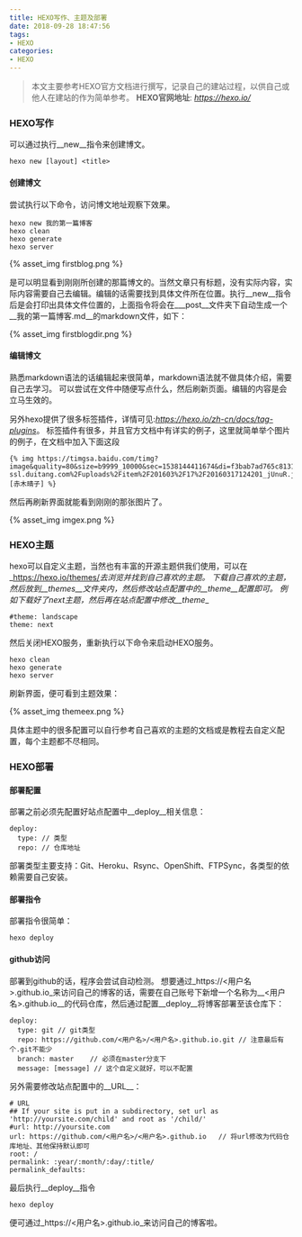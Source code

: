 ```yaml
---
title: HEXO写作、主题及部署
date: 2018-09-28 18:47:56
tags:
- HEXO
categories:
- HEXO
---
```


> 本文主要参考HEXO官方文档进行撰写，记录自己的建站过程，以供自己或他人在建站的作为简单参考。
> __HEXO官网地址__: _<https://hexo.io/>_

### HEXO写作

可以通过执行__new__指令来创建博文。
```
hexo new [layout] <title>
```

#### 创建博文

尝试执行以下命令，访问博文地址观察下效果。
```
hexo new 我的第一篇博客
hexo clean
hexo generate
hexo server
```

<!-- more -->

{% asset_img firstblog.png %}

是可以明显看到刚刚所创建的那篇博文的。当然文章只有标题，没有实际内容，实际内容需要自己去编辑。编辑的话需要找到具体文件所在位置。执行__new__指令后是会打印出具体文件位置的，上面指令将会在__\_post__文件夹下自动生成一个__我的第一篇博客.md__的markdown文件，如下：

{% asset_img firstblogdir.png %}


#### 编辑博文
熟悉markdown语法的话编辑起来很简单，markdown语法就不做具体介绍，需要自己去学习。
可以尝试在文件中随便写点什么，然后刷新页面。编辑的内容是会立马生效的。

另外hexo提供了很多标签插件，详情可见:_<https://hexo.io/zh-cn/docs/tag-plugins>_。
标签插件有很多，并且官方文档中有详实的例子，这里就简单举个图片的例子，在文档中加入下面这段

```
{% img https://timgsa.baidu.com/timg?image&quality=80&size=b9999_10000&sec=1538144411674&di=f3bab7ad765c8131bf9d18e9190b02db&imgtype=0&src=http%3A%2F%2Fb-ssl.duitang.com%2Fuploads%2Fitem%2F201603%2F17%2F20160317124201_jUnuR.jpeg [赤木晴子] %}
```

然后再刷新界面就能看到刚刚的那张图片了。

{% asset_img imgex.png %}

### HEXO主题

hexo可以自定义主题，当然也有丰富的开源主题供我们使用，可以在_<https://hexo.io/themes/>_去浏览并找到自己喜欢的主题。
下载自己喜欢的主题，然后放到__themes__文件夹内，然后修改站点配置中的__theme__配置即可。
例如下载好了next主题，然后再在站点配置中修改__theme__
```
#theme: landscape
theme: next
```

然后关闭HEXO服务，重新执行以下命令来启动HEXO服务。
```
hexo clean
hexo generate
hexo server
```
刷新界面，便可看到主题效果：

{% asset_img themeex.png %}

具体主题中的很多配置可以自行参考自己喜欢的主题的文档或是教程去自定义配置，每个主题都不尽相同。

### HEXO部署

#### 部署配置
部署之前必须先配置好站点配置中__deploy__相关信息：
```
deploy:
  type: // 类型
  repo: // 仓库地址
```
部署类型主要支持：Git、Heroku、Rsync、OpenShift、FTPSync，各类型的依赖需要自己安装。

#### 部署指令

部署指令很简单：
```
hexo deploy
```

#### github访问
部署到github的话，程序会尝试自动检测。
想要通过_https://<用户名>.github.io_来访问自己的博客的话，需要在自己账号下新增一个名称为__<用户名>.github.io__的代码仓库，然后通过配置__deploy__将博客部署至该仓库下：
```
deploy:
  type: git	// git类型
  repo: https://github.com/<用户名>/<用户名>.github.io.git // 注意最后有个.git不能少
  branch: master	// 必须在master分支下
  message: [message] // 这个自定义就好，可以不配置
```
另外需要修改站点配置中的__URL__：
```
# URL
## If your site is put in a subdirectory, set url as 'http://yoursite.com/child' and root as '/child/'
#url: http://yoursite.com
url: https://github.com/<用户名>/<用户名>.github.io	// 将url修改为代码仓库地址、其他保持默认即可
root: /
permalink: :year/:month/:day/:title/
permalink_defaults:
```
最后执行__deploy__指令
```
hexo deploy
```
便可通过_https://<用户名>.github.io_来访问自己的博客啦。